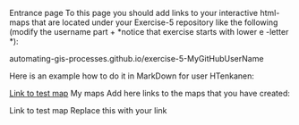 Entrance page
To this page you should add links to your interactive html-maps that are located under your Exercise-5 repository like the following (modify the username part + *notice that exercise starts with lower e -letter *):

automating-gis-processes.github.io/exercise-5-MyGitHubUserName

Here is an example how to do it in MarkDown for user HTenkanen:

[Link to test map](https://s4r0v.github.io/-/Heatmaps.html)
My maps
Add here links to the maps that you have created:

Link to test map
Replace this with your link
